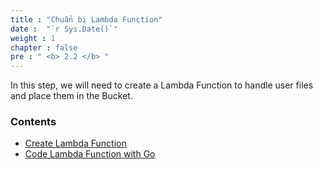 ```yaml
---
title : "Chuẩn bị Lambda Function"
date :  "`r Sys.Date()`" 
weight : 1 
chapter : false
pre : " <b> 2.2 </b> "
---
```


In this step, we will need to create a Lambda Function to handle user files and place them in the Bucket.

### Contents
  - [Create Lambda Function](2.2.1-createlambda/)
  - [Code Lambda Function with Go](2.2.2-createcode/)
